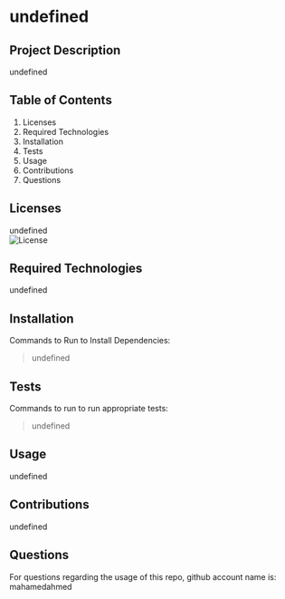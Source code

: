 
# undefined
## Project Description
undefined
## Table of Contents
  1. Licenses
  2. Required Technologies
  3. Installation
  4. Tests
  5. Usage
  6. Contributions
  7. Questions
## Licenses
  undefined  
  ![License](https://img.shields.io/badge/license-undefined-yellow.svg)
## Required Technologies
  undefined
## Installation
Commands to Run to Install Dependencies:
>undefined
## Tests
Commands to run to run appropriate tests:
>undefined
## Usage
undefined
## Contributions
undefined
## Questions
For questions regarding the usage of this repo, github account name is:
mahamedahmed
